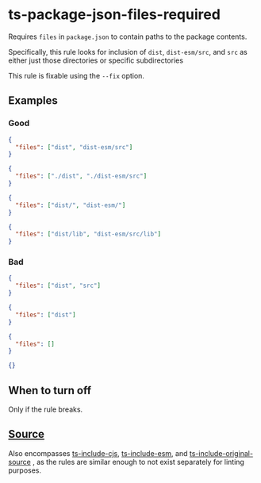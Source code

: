 # ts-package-json-files-required

Requires `files` in `package.json` to contain paths to the package contents.

Specifically, this rule looks for inclusion of `dist`, `dist-esm/src`, and `src` as either just those directories or specific subdirectories

This rule is fixable using the `--fix` option.

## Examples

### Good

```json
{
  "files": ["dist", "dist-esm/src"]
}
```

```json
{
  "files": ["./dist", "./dist-esm/src"]
}
```

```json
{
  "files": ["dist/", "dist-esm/"]
}
```

```json
{
  "files": ["dist/lib", "dist-esm/src/lib"]
}
```

### Bad

```json
{
  "files": ["dist", "src"]
}
```

```json
{
  "files": ["dist"]
}
```

```json
{
  "files": []
}
```

```json
{}
```

## When to turn off

Only if the rule breaks.

## [Source](https://azure.github.io/azure-sdk/typescript_implementation.html#ts-package-json-files-required)

Also encompasses [ts-include-cjs](https://azure.github.io/azure-sdk/typescript_implementation.html#ts-include-cjs), [ts-include-esm](https://azure.github.io/azure-sdk/typescript_implementation.html#ts-include-esm), and [ts-include-original-source](https://azure.github.io/azure-sdk/typescript_implementation.html#ts-include-original-source)
, as the rules are similar enough to not exist separately for linting purposes.